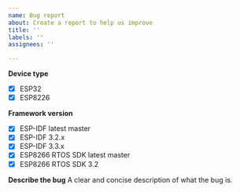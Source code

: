 ```yaml
---
name: Bug report
about: Create a report to help us improve
title: ''
labels: ''
assignees: ''

---
```


<!-- Please erase any parts of this template not applicable to your Issue. -->

**Device type**
- [x] ESP32
- [x] ESP8226

**Framework version**
- [x] ESP-IDF latest master
- [x] ESP-IDF 3.2.x
- [x] ESP-IDF 3.3.x
- [x] ESP8266 RTOS SDK latest master
- [x] ESP8266 RTOS SDK 3.2

**Describe the bug**
A clear and concise description of what the bug is.
